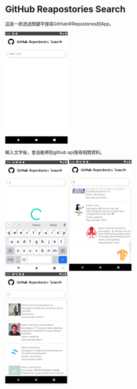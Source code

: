 # GitHub Reapostories Search

這是一款透過關鍵字搜尋GitHub中Repostories的App。

<img src = "https://github.com/aqsa1208/picture/blob/main/g_mainpage.png" width = "200">

輸入文字後，會自動帶到github api搜尋相關資料。

<img src = "https://github.com/aqsa1208/picture/blob/main/g_loadpage.png" width = "200">
<img src = "https://github.com/aqsa1208/picture/blob/main/g_ani.png" width = "200">
<img src = "https://github.com/aqsa1208/picture/blob/main/g_result.png" width = "200">
